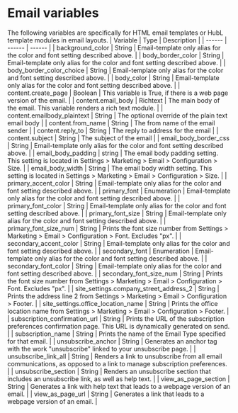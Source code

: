 # Email variables
The following variables are specifically for HTML email templates or HubL template modules in email layouts.
| Variable | Type | Description | 
|  ------  |  ------  |  ------  | 
| background_color | String | Email-template only alias for the color and font setting described above. | 
| body_border_color | String | Email-template only alias for the color and font setting described above. | 
| body_border_color_choice | String | Email-template only alias for the color and font setting described above. | 
| body_color | String | Email-template only alias for the color and font setting described above. | 
| content.create_page | Boolean | This variable is True, if there is a web page version of the email. | 
| content.email_body | Richtext | The main body of the email. This variable renders a rich text module. | 
| content.emailbody_plaintext | String | The optional override of the plain text email body | 
| content.from_name | String | The from name of the email sender | 
| content.reply_to | String | The reply to address for the email | 
| content.subject | String | The subject of the email | 
| email_body_border_css | String | Email-template only alias for the color and font setting described above. | 
| email_body_padding | string | The email body padding setting. This setting is located in Settings > Marketing > Email > Configuration > Size. | 
| email_body_width | String | The email body width setting. This setting is located in Settings > Marketing > Email > Configuration > Size. | 
| primary_accent_color | String | Email-template only alias for the color and font setting described above. | 
| primary_font | Enumeration | Email-template only alias for the color and font setting described above. | 
| primary_font_color | String | Email-template only alias for the color and font setting described above. | 
| primary_font_size | String | Email-template only alias for the color and font setting described above. | 
| primary_font_size_num | String | Prints the font size number from Settings > Marketing > Email > Configuration > Font. Excludes "px". | 
| secondary_accent_color | String | Email-template only alias for the color and font setting described above. | 
| secondary_font | Enumeration | Email-template only alias for the color and font setting described above. | 
| secondary_font_color | String | Email-template only alias for the color and font setting described above. | 
| secondary_font_size_num | String | Prints the font size number from Settings > Marketing > Email > Configuration > Font. Excludes "px". | 
| site_settings.company_street_address_2 | String | Prints the address line 2 from Settings > Marketing > Email > Configuration > Footer. | 
| site_settings.office_location_name | String | Prints the office location name from Settings > Marketing > Email > Configuration > Footer. | 
| subscription_confirmation_url | String | Prints the URL of the subscription preferences confirmation page. This URL is dynamically generated on send. | 
| subscription_name | String | Prints the name of the Email Type specified for that email. | 
| unsubscribe_anchor | String | Generates an anchor tag with the work "unsubscribe" linked to your unsubscribe page. | 
| unsubscribe_link_all | String | Renders a link to unsubscribe from all email communications, as opposed to a link to manage subscription preferences. | 
| unsubscribe_section | String | Renders an unsubscribe section that includes an unsubscribe link, as well as help text. | 
| view_as_page_section | String | Generates a link with help text that leads to a webpage version of an email. | 
| view_as_page_url | String | Generates a link that leads to a webpage version of an email. | 

